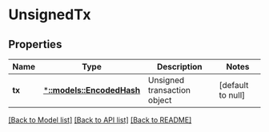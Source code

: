 # UnsignedTx

## Properties
Name | Type | Description | Notes
------------ | ------------- | ------------- | -------------
**tx** | [***::models::EncodedHash**](EncodedHash.md) | Unsigned transaction object | [default to null]

[[Back to Model list]](../README.md#documentation-for-models) [[Back to API list]](../README.md#documentation-for-api-endpoints) [[Back to README]](../README.md)


